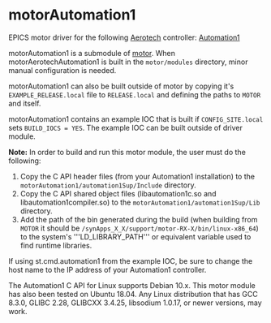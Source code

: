 # motorAutomation1

EPICS motor driver for the following [Aerotech](https://www.aerotech.com/) controller: [Automation1](https://www.aerotech.com/product/software/automation1-software-based-machine-controller/)

motorAutomation1 is a submodule of [motor](https://github.com/epics-modules/motor).  When motorAerotechAutomation1 is built in the ``motor/modules`` directory, minor manual configuration is needed.

motorAutomation1 can also be built outside of motor by copying it's ``EXAMPLE_RELEASE.local`` file to ``RELEASE.local`` and defining the paths to ``MOTOR`` and itself.

motorAutomation1 contains an example IOC that is built if ``CONFIG_SITE.local`` sets ``BUILD_IOCS = YES``.  The example IOC can be built outside of driver module.

**Note:** In order to build and run this motor module, the user must do the following:

1. Copy the C API header files (from your Automation1 installation) to the ```motorAutomation1/automation1Sup/Include``` directory.
2. Copy the C API shared object files (libautomation1c.so and libautomation1compiler.so) to the ```motorAutomation1/automation1Sup/Lib``` directory.
3. Add the path of the bin generated during the build (when building from ```MOTOR``` it should be ```/synApps_X_X/support/motor-RX-X/bin/linux-x86_64```) to the system's 
   '''LD_LIBRARY_PATH''' or equivalent variable used to find runtime libraries.

If using st.cmd.automation1 from the example IOC, be sure to change the host name to the IP address of your Automation1 controller.

The Automation1 C API for Linux supports Debian 10.x. This motor module has also been tested on Ubuntu 18.04. Any Linux distribution that has GCC 8.3.0, GLIBC 2.28,
GLIBCXX 3.4.25, libsodium 1.0.17, or newer versions, may work.